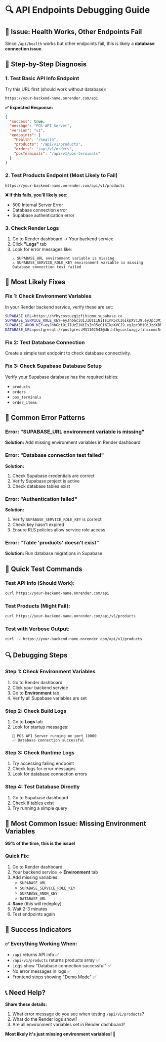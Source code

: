 # 🔍 API Endpoints Debugging Guide

## 🎯 **Issue: Health Works, Other Endpoints Fail**

Since `/api/health` works but other endpoints fail, this is likely a **database connection issue**.

## 🧪 **Step-by-Step Diagnosis**

### **1. Test Basic API Info Endpoint**
Try this URL first (should work without database):
```
https://your-backend-name.onrender.com/api
```

**✅ Expected Response:**
```json
{
  "success": true,
  "message": "POS API Server",
  "version": "v1",
  "endpoints": {
    "health": "/health",
    "products": "/api/v1/products",
    "orders": "/api/v1/orders",
    "posTerminals": "/api/v1/pos-terminals"
  }
}
```

### **2. Test Products Endpoint (Most Likely to Fail)**
```
https://your-backend-name.onrender.com/api/v1/products
```

**❌ If this fails, you'll likely see:**
- 500 Internal Server Error
- Database connection error
- Supabase authentication error

### **3. Check Render Logs**
1. Go to Render dashboard → Your backend service
2. Click **"Logs"** tab
3. Look for error messages like:
   ```
   ⚠️ SUPABASE_URL environment variable is missing
   ⚠️ SUPABASE_SERVICE_ROLE_KEY environment variable is missing
   Database connection test failed
   ```

## 🔧 **Most Likely Fixes**

### **Fix 1: Check Environment Variables**
In your Render backend service, verify these are set:

```bash
SUPABASE_URL=https://hfhycostuzgjzfihicmm.supabase.co
SUPABASE_SERVICE_ROLE_KEY=eyJhbGciOiJIUzI1NiIsInR5cCI6IkpXVCJ9.eyJpc3MiOiJzdXBhYmFzZSIsInJlZiI6ImhmaHljb3N0dXpnanpmaWhpY21tIiwicm9sZSI6InNlcnZpY2Vfcm9sZSIsImlhdCI6MTc1NDE2MzQxNiwiZXhwIjoyMDY5NzM5NDE2fQ.-0SlMsdpRQNjJB_8eOMQMfMU6tl3wJDBIYTu-KbsyUo
SUPABASE_ANON_KEY=eyJhbGciOiJIUzI1NiIsInR5cCI6IkpXVCJ9.eyJpc3MiOiJzdXBhYmFzZSIsInJlZiI6ImhmaHljb3N0dXpnanpmaWhpY21tIiwicm9sZSI6ImFub24iLCJpYXQiOjE3NTQxNjM0MTYsImV4cCI6MjA2OTczOTQxNn0.ueQP6maHqnzTJBYqD2XwjKGPnmxREg3JsJCVUdxEDHM
DATABASE_URL=postgresql://postgres:M31102543@db.hfhycostuzgjzfihicmm:5432/postgres
```

### **Fix 2: Test Database Connection**
Create a simple test endpoint to check database connectivity.

### **Fix 3: Check Supabase Database Setup**
Verify your Supabase database has the required tables:
- `products`
- `orders`
- `pos_terminals`
- `order_items`

## 🚨 **Common Error Patterns**

### **Error: "SUPABASE_URL environment variable is missing"**
**Solution:** Add missing environment variables in Render dashboard

### **Error: "Database connection test failed"**
**Solution:** 
1. Check Supabase credentials are correct
2. Verify Supabase project is active
3. Check database tables exist

### **Error: "Authentication failed"**
**Solution:**
1. Verify `SUPABASE_SERVICE_ROLE_KEY` is correct
2. Check key hasn't expired
3. Ensure RLS policies allow service role access

### **Error: "Table 'products' doesn't exist"**
**Solution:** Run database migrations in Supabase

## 🧪 **Quick Test Commands**

### **Test API Info (Should Work):**
```bash
curl https://your-backend-name.onrender.com/api
```

### **Test Products (Might Fail):**
```bash
curl https://your-backend-name.onrender.com/api/v1/products
```

### **Test with Verbose Output:**
```bash
curl -v https://your-backend-name.onrender.com/api/v1/products
```

## 🔍 **Debugging Steps**

### **Step 1: Check Environment Variables**
1. Go to Render dashboard
2. Click your backend service
3. Go to **Environment** tab
4. Verify all Supabase variables are set

### **Step 2: Check Build Logs**
1. Go to **Logs** tab
2. Look for startup messages:
   ```
   🚀 POS API Server running on port 10000
   ✅ Database connection successful
   ```

### **Step 3: Check Runtime Logs**
1. Try accessing failing endpoint
2. Check logs for error messages
3. Look for database connection errors

### **Step 4: Test Database Directly**
1. Go to Supabase dashboard
2. Check if tables exist
3. Try running a simple query

## 🎯 **Most Common Issue: Missing Environment Variables**

**99% of the time, this is the issue!**

### **Quick Fix:**
1. Go to Render dashboard
2. Your backend service → **Environment** tab
3. Add missing variables:
   - `SUPABASE_URL`
   - `SUPABASE_SERVICE_ROLE_KEY`
   - `SUPABASE_ANON_KEY`
   - `DATABASE_URL`
4. **Save** (this will redeploy)
5. Wait 2-3 minutes
6. Test endpoints again

## 🎉 **Success Indicators**

### **✅ Everything Working When:**
- `/api` returns API info ✅
- `/api/v1/products` returns products array ✅
- Logs show "Database connection successful" ✅
- No error messages in logs ✅
- Frontend stops showing "Demo Mode" ✅

## 📞 **Need Help?**

**Share these details:**
1. What error message do you see when testing `/api/v1/products`?
2. What do the Render logs show?
3. Are all environment variables set in Render dashboard?

**Most likely it's just missing environment variables! 🔧**